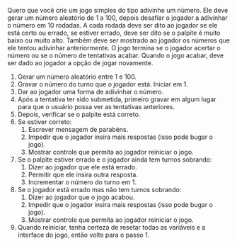 Quero que você crie um jogo simples do tipo adivinhe um número. Ele deve gerar um número aleatório de 1 a 100, depois desafiar o jogador a adivinhar o número em 10 rodadas. A cada rodada deve ser dito ao jogador se ele está certo ou errado, se estiver errado, deve ser dito se o palpite é muito baixo ou muito alto. Também deve ser mostrado ao jogador os números que ele tentou adivinhar anteriormente. O jogo termina se o jogador acertar o número ou se o número de tentativas acabar. Quando o jogo acabar, deve ser dado ao jogador a opção de jogar novamente.

1. Gerar um número aleatório entre 1 e 100.
2. Gravar o número do turno que o jogador está. Iniciar em 1.
3. Dar ao jogador uma forma de adivinhar o número.
4. Após a tentativa ter sido submetida, primeiro gravar em algum lugar para que o usuário possa ver as tentativas anteriores.
5. Depois, verificar se o palpite está correto.
6. Se estiver correto:
    1. Escrever mensagem de parabéns.
    2. Impedir que o jogador insira mais respostas (isso pode bugar o jogo).
    3. Mostrar controle que permita ao jogador reiniciar o jogo.
7. Se o palpite estiver errado e o jogador ainda tem turnos sobrando:
    1. Dizer ao jogador que ele está errado.
    2. Permitir que ele insira outra resposta.
    3. Incrementar o número do turno em 1.
8. Se o jogador está errado mas não tem turnos sobrando:
    1. Dizer ao jogador que o jogo acabou.
    2. Impedir que o jogador insira mais respostas (isso pode bugar o jogo).
    3. Mostrar controle que permita ao jogador reiniciar o jogo.
9. Quando reiniciar, tenha certeza de resetar todas as variáveis e a interface do jogo, então volte para o passo 1.
